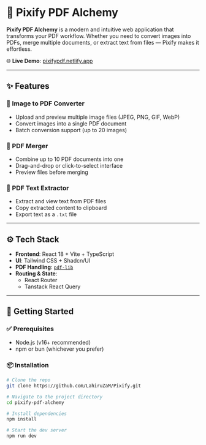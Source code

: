 # 🔮 Pixify PDF Alchemy

**Pixify PDF Alchemy** is a modern and intuitive web application that transforms your PDF workflow. Whether you need to convert images into PDFs, merge multiple documents, or extract text from files — Pixify makes it effortless.

🌐 **Live Demo**: [pixifypdf.netlify.app](https://pixifypdf.netlify.app/)

---

## ✨ Features

### 📸 Image to PDF Converter
- Upload and preview multiple image files (JPEG, PNG, GIF, WebP)
- Convert images into a single PDF document
- Batch conversion support (up to 20 images)

### 📎 PDF Merger
- Combine up to 10 PDF documents into one
- Drag-and-drop or click-to-select interface
- Preview files before merging

### 📝 PDF Text Extractor
- Extract and view text from PDF files
- Copy extracted content to clipboard
- Export text as a `.txt` file

---

## ⚙️ Tech Stack

- **Frontend**: React 18 + Vite + TypeScript
- **UI**: Tailwind CSS + Shadcn/UI
- **PDF Handling**: [`pdf-lib`](https://pdf-lib.js.org/)
- **Routing & State**:
  - React Router
  - Tanstack React Query

---

## 🚀 Getting Started

### ✅ Prerequisites

- Node.js (v16+ recommended)
- npm or bun (whichever you prefer)

### 📦 Installation

```bash
# Clone the repo
git clone https://github.com/LahiruZaM/Pixify.git

# Navigate to the project directory
cd pixify-pdf-alchemy

# Install dependencies
npm install

# Start the dev server
npm run dev
